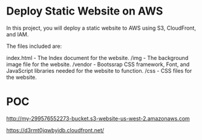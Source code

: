 # Deploy Static Website on AWS

In this project, you will deploy a static website to AWS using S3, CloudFront, and IAM.

The files included are: 

index.html - The Index document for the website.
/img - The background image file for the website.
/vendor - Bootssrap CSS framework, Font, and JavaScript libraries needed for the website to function.
/css - CSS files for the website.


# POC

http://my-299576552273-bucket.s3-website-us-west-2.amazonaws.com 

https://d3rmt0jqwbyjdb.cloudfront.net/
